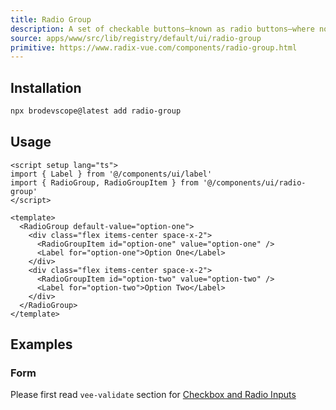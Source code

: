 ```yaml
---
title: Radio Group
description: A set of checkable buttons—known as radio buttons—where no more than one of the buttons can be checked at a time.
source: apps/www/src/lib/registry/default/ui/radio-group
primitive: https://www.radix-vue.com/components/radio-group.html
---
```


<ComponentPreview name="RadioGroupDemo" />

## Installation

```bash
npx brodevscope@latest add radio-group
```

## Usage

```vue
<script setup lang="ts">
import { Label } from '@/components/ui/label'
import { RadioGroup, RadioGroupItem } from '@/components/ui/radio-group'
</script>

<template>
  <RadioGroup default-value="option-one">
    <div class="flex items-center space-x-2">
      <RadioGroupItem id="option-one" value="option-one" />
      <Label for="option-one">Option One</Label>
    </div>
    <div class="flex items-center space-x-2">
      <RadioGroupItem id="option-two" value="option-two" />
      <Label for="option-two">Option Two</Label>
    </div>
  </RadioGroup>
</template>
```

## Examples

### Form

Please first read `vee-validate` section for [Checkbox and Radio Inputs](https://vee-validate.logaretm.com/v4/examples/checkboxes-and-radio/)

<ComponentPreview name="RadioGroupForm" />
